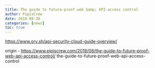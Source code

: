 ```yaml
---
title: The guide to future-proof web &amp; API-access control
author: PipisCrew
date: 2018-08-30
categories: [news]
toc: true
---
```


https://www.ory.sh/api-security-cloud-guide-overview/

origin - https://www.pipiscrew.com/2018/08/the-guide-to-future-proof-web-api-access-control/ the-guide-to-future-proof-web-api-access-control